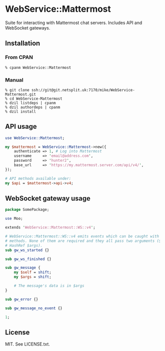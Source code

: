 # WebService::Mattermost

Suite for interacting with Mattermost chat servers. Includes API and WebSocket
gateways.

## Installation

### From CPAN

```
% cpanm WebService::Mattermost
```

### Manual

```
% git clone ssh://git@git.netsplit.uk:7170/mike/WebService-Mattermost.git
% cd WebService-Mattermost
% dzil listdeps | cpanm
% dzil authordeps | cpanm
% dzil install
```

## API usage

```perl
use WebService::Mattermost;

my $mattermost = WebService::Mattermost->new({
    authenticate => 1, # Log into Mattermost
    username     => 'email@address.com',
    password     => 'hunter2',
    base_url     => 'https://my.mattermost.server.com/api/v4/',
});

# API methods available under:
my $api = $mattermost->api->v4;

```

## WebSocket gateway usage

```perl
package SomePackage;

use Moo;

extends 'WebService::Mattermost::WS::v4';

# WebService::Mattermost::WS::v4 emits events which can be caught with these
# methods. None of them are required and they all pass two arguments ($self,
# HashRef $args).
sub gw_ws_started {}

sub gw_ws_finished {}

sub gw_message {
    my $self = shift;
    my $args = shift;

    # The message's data is in $args
}

sub gw_error {}

sub gw_message_no_event {}

1;
```

## License

MIT. See LICENSE.txt.

